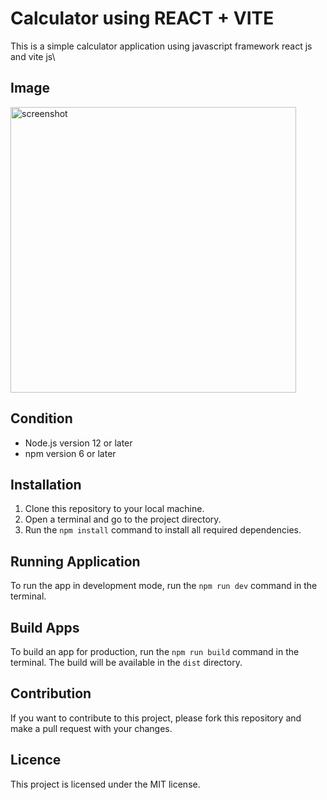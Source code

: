 # Calculator using REACT + VITE
This is a simple calculator application using javascript framework react js and vite js\

## Image
<img width="457" alt="screenshot" src="https://github.com/faman272/calculator-reactjs/assets/116134925/d2d7b5fc-018e-45ed-94bf-51150993076d">

## Condition

- Node.js version 12 or later
- npm version 6 or later

## Installation

1. Clone this repository to your local machine.
2. Open a terminal and go to the project directory.
3. Run the `npm install` command to install all required dependencies.

## Running Application

To run the app in development mode, run the `npm run dev` command in the terminal.

## Build Apps

To build an app for production, run the `npm run build` command in the terminal. The build will be available in the `dist` directory.

## Contribution

If you want to contribute to this project, please fork this repository and make a pull request with your changes.

## Licence

This project is licensed under the MIT license.
